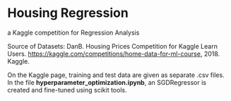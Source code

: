 # Housing Regression
a Kaggle competition for Regression Analysis

Source of Datasets: DanB. Housing Prices Competition for Kaggle Learn Users. https://kaggle.com/competitions/home-data-for-ml-course, 2018. Kaggle.

On the Kaggle page, training and test data are given as separate .csv files. In the file **hyperparameter_optimization.ipynb**, an SGDRegressor is created and fine-tuned using scikit tools.
